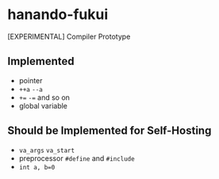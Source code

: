 # hanando-fukui
[EXPERIMENTAL] Compiler Prototype

## Implemented
* pointer
* `++a` `--a`
* `+=` `-=` and so on
* global variable

## Should be Implemented for Self-Hosting
* `va_args` `va_start`
* preprocessor `#define` and `#include`
* `int a, b=0`
